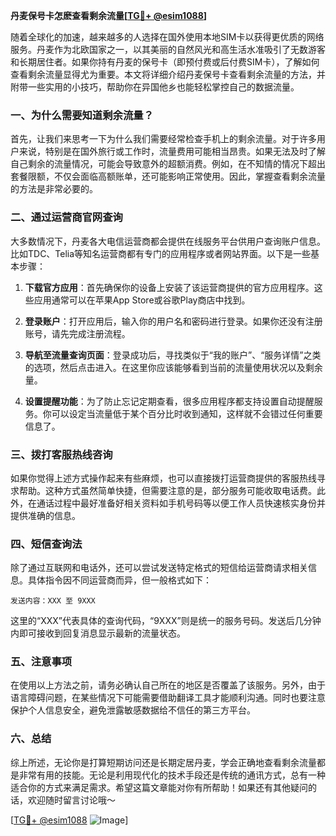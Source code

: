 **丹麦保号卡怎麽查看剩余流量[[TG💪+ @esim1088](https://t.me/s/esim1088)]**

随着全球化的加速，越来越多的人选择在国外使用本地SIM卡以获得更优质的网络服务。丹麦作为北欧国家之一，以其美丽的自然风光和高生活水准吸引了无数游客和长期居住者。如果你持有丹麦的保号卡（即预付费或后付费SIM卡），了解如何查看剩余流量显得尤为重要。本文将详细介绍丹麦保号卡查看剩余流量的方法，并附带一些实用的小技巧，帮助你在异国他乡也能轻松掌控自己的数据流量。

### 一、为什么需要知道剩余流量？

首先，让我们来思考一下为什么我们需要经常检查手机上的剩余流量。对于许多用户来说，特别是在国外旅行或工作时，流量费用可能相当昂贵。如果无法及时了解自己剩余的流量情况，可能会导致意外的超额消费。例如，在不知情的情况下超出套餐限额，不仅会面临高额账单，还可能影响正常使用。因此，掌握查看剩余流量的方法是非常必要的。

### 二、通过运营商官网查询

大多数情况下，丹麦各大电信运营商都会提供在线服务平台供用户查询账户信息。比如TDC、Telia等知名运营商都有专门的应用程序或者网站界面。以下是一些基本步骤：

1. **下载官方应用**：首先确保你的设备上安装了该运营商提供的官方应用程序。这些应用通常可以在苹果App Store或谷歌Play商店中找到。
   
2. **登录账户**：打开应用后，输入你的用户名和密码进行登录。如果你还没有注册账号，请先完成注册流程。

3. **导航至流量查询页面**：登录成功后，寻找类似于“我的账户”、“服务详情”之类的选项，然后点击进入。在这里你应该能够看到当前的流量使用状况以及剩余量。

4. **设置提醒功能**：为了防止忘记定期查看，很多应用程序都支持设置自动提醒服务。你可以设定当流量低于某个百分比时收到通知，这样就不会错过任何重要信息了。

### 三、拨打客服热线咨询

如果你觉得上述方式操作起来有些麻烦，也可以直接拨打运营商提供的客服热线寻求帮助。这种方式虽然简单快捷，但需要注意的是，部分服务可能收取电话费。此外，在通话过程中最好准备好相关资料如手机号码等以便工作人员快速核实身份并提供准确的信息。

### 四、短信查询法

除了通过互联网和电话外，还可以尝试发送特定格式的短信给运营商请求相关信息。具体指令因不同运营商而异，但一般格式如下：
```
发送内容：XXX 至 9XXX
```
这里的“XXX”代表具体的查询代码，“9XXX”则是统一的服务号码。发送后几分钟内即可接收到回复消息显示最新的流量状态。

### 五、注意事项

在使用以上方法之前，请务必确认自己所在的地区是否覆盖了该服务。另外，由于语言障碍问题，在某些情况下可能需要借助翻译工具才能顺利沟通。同时也要注意保护个人信息安全，避免泄露敏感数据给不信任的第三方平台。

### 六、总结

综上所述，无论你是打算短期访问还是长期定居丹麦，学会正确地查看剩余流量都是非常有用的技能。无论是利用现代化的技术手段还是传统的通讯方式，总有一种适合你的方式来满足需求。希望这篇文章能对你有所帮助！如果还有其他疑问的话，欢迎随时留言讨论哦～

[[TG💪+ @esim1088](https://t.me/s/esim1088) ![Image](https://i.postimg.cc/4NQfJmqS/Snipaste-2025-05-13-00-14-12.png)]